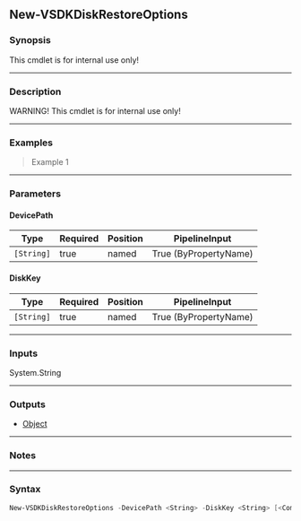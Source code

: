New-VSDKDiskRestoreOptions
--------------------------

### Synopsis
This cmdlet is for internal use only!

---

### Description

WARNING! This cmdlet is for internal use only!

---

### Examples
> Example 1

---

### Parameters
#### **DevicePath**

|Type      |Required|Position|PipelineInput        |
|----------|--------|--------|---------------------|
|`[String]`|true    |named   |True (ByPropertyName)|

#### **DiskKey**

|Type      |Required|Position|PipelineInput        |
|----------|--------|--------|---------------------|
|`[String]`|true    |named   |True (ByPropertyName)|

---

### Inputs
System.String

---

### Outputs
* [Object](https://learn.microsoft.com/en-us/dotnet/api/System.Object)

---

### Notes

---

### Syntax
```PowerShell
New-VSDKDiskRestoreOptions -DevicePath <String> -DiskKey <String> [<CommonParameters>]
```
